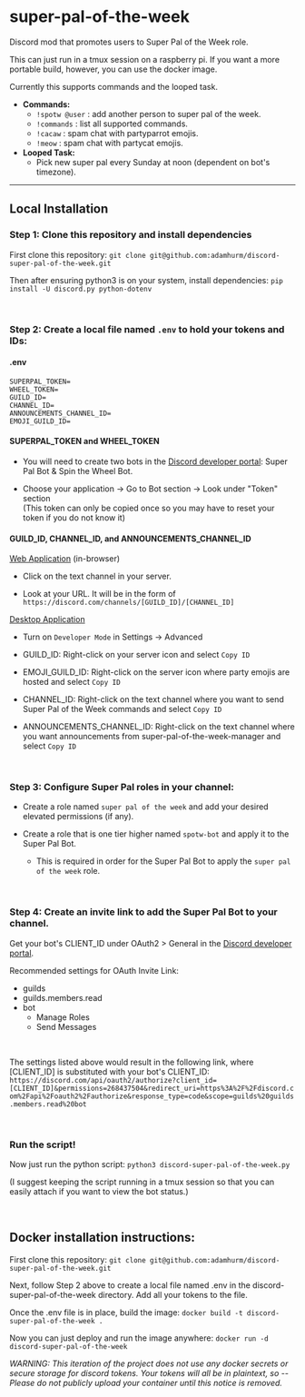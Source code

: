# super-pal-of-the-week
Discord mod that promotes users to Super Pal of the Week role.

This can just run in a tmux session on a raspberry pi. If you want a more portable build, however, you can use the docker image.

Currently this supports commands and the looped task.
- **Commands:**
  - `!spotw @user` : add another person to super pal of the week.
  - `!commands` : list all supported commands.
  - `!cacaw` : spam chat with partyparrot emojis.
  - `!meow` : spam chat with partycat emojis.
- **Looped Task:**
  - Pick new super pal every Sunday at noon (dependent on bot's timezone).

--------
## Local Installation

### Step 1: Clone this repository and install dependencies
First clone this repository: `git clone git@github.com:adamhurm/discord-super-pal-of-the-week.git`

Then after ensuring python3 is on your system, install dependencies: `pip install -U discord.py python-dotenv`

<br/>

### Step 2: Create a local file named `.env` to hold your tokens and IDs:

#### .env
```
SUPERPAL_TOKEN=
WHEEL_TOKEN=
GUILD_ID=
CHANNEL_ID=
ANNOUNCEMENTS_CHANNEL_ID=
EMOJI_GUILD_ID=
```

#### SUPERPAL\_TOKEN and WHEEL\_TOKEN

- You will need to create two bots in the [Discord developer portal](https://discord.com/developers/applications/): Super Pal Bot & Spin the Wheel Bot.

- Choose your application -> Go to Bot section -> Look under "Token" section \
(This token can only be copied once so you may have to reset your token if you do not know it)


#### GUILD\_ID, CHANNEL\_ID, and ANNOUNCEMENTS\_CHANNEL\_ID
[Web Application](https://discord.com/app) (in-browser)

- Click on the text channel in your server.

- Look at your URL. It will be in the form of `https://discord.com/channels/[GUILD_ID]/[CHANNEL_ID]`

[Desktop Application](https://discord.com/download)

- Turn on `Developer Mode` in Settings -> Advanced

- GUILD\_ID: Right-click on your server icon and select `Copy ID`

- EMOJI\_GUILD\_ID: Right-click on the server icon where party emojis are hosted and select `Copy ID`

- CHANNEL\_ID: Right-click on the text channel where you want to send Super Pal of the Week commands and select `Copy ID`

- ANNOUNCEMENTS\_CHANNEL\_ID: Right-click on the text channel where you want announcements from super-pal-of-the-week-manager and select `Copy ID`

<br/>

### Step 3: Configure Super Pal roles in your channel:

- Create a role named `super pal of the week` and add your desired elevated permissions (if any).

- Create a role that is one tier higher named `spotw-bot` and apply it to the Super Pal Bot.
  - This is required in order for the Super Pal Bot to apply the `super pal of the week` role.

<br/>

### Step 4: Create an invite link to add the Super Pal Bot to your channel.

Get your bot's CLIENT\_ID under OAuth2 > General in the [Discord developer portal](https://discord.com/developers/applications/).

Recommended settings for OAuth Invite Link:
- guilds
- guilds.members.read
- bot
  - Manage Roles
  - Send Messages

<br/>

The settings listed above would result in the following link, where [CLIENT\_ID] is substituted with your bot's CLIENT\_ID:
`https://discord.com/api/oauth2/authorize?client_id=[CLIENT_ID]&permissions=268437504&redirect_uri=https%3A%2F%2Fdiscord.com%2Fapi%2Foauth2%2Fauthorize&response_type=code&scope=guilds%20guilds.members.read%20bot`

<br/>

### Run the script!
Now just run the python script: `python3 discord-super-pal-of-the-week.py`

(I suggest keeping the script running in a tmux session so that you can easily attach if you want to view the bot status.)

<br/>

## Docker installation instructions:

First clone this repository: `git clone git@github.com:adamhurm/discord-super-pal-of-the-week.git`

Next, follow Step 2 above to create a local file named .env in the discord-super-pal-of-the-week directory. Add all your tokens to the file.

Once the .env file is in place, build the image: `docker build -t discord-super-pal-of-the-week .`

Now you can just deploy and run the image anywhere: `docker run -d discord-super-pal-of-the-week`

*WARNING: This iteration of the project does not use any docker secrets or secure storage for discord tokens. Your tokens will all be in plaintext, so -- Please do not publicly upload your container until this notice is removed.*
